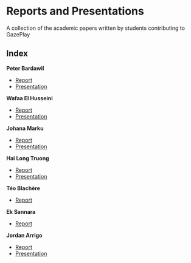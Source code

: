# Reports and Presentations

A collection of the academic papers written by students contributing to GazePlay

## Index

__Peter Bardawil__
* [Report](Reports/BARDAWIL_Report.pdf) 
* [Presentation](Presentations/BARDAWIL-slides.pdf)

__Wafaa El Husseini__
* [Report](Reports/ELHUSSEINI_Report.pdf) 
* [Presentation](Presentations/ELHUSSEINI-slides.pdf)

__Johana Marku__
* [Report](Reports/MARKU-final-report.pdf) 
* [Presentation](Presentations/MARKU-slides.pdf)

__Hai Long Truong__
* [Report](Reports/TRUONG-2019.pdf) 
* [Presentation](Presentations/TRUONG_slides.pdf)

__Téo Blachère__
* [Report](Reports/Rapport_TER_TEO_BLACHERE.pdf)

__Ek Sannara__
* [Report](Reports/SannaraReport-2019.pdf)

__Jordan Arrigo__
* [Report](Reports/Arrigo_Jordan_Rapport.pdf) 
* [Presentation](Presentations/Arrigo_Jordan_Slide.pdf)
